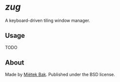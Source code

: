 _zug_
=====

A keyboard-driven tiling window manager.


Usage
-----

TODO


About
-----

Made by [Miëtek Bak](https://mietek.io/).  Published under the BSD license.
